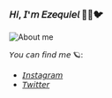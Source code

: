 ### 𝘏𝘪, 𝘐'𝘮 𝘌𝘻𝘦𝘲𝘶𝘪𝘦𝘭 🎴🎴🐦

![About me](https://user-images.githubusercontent.com/62077267/139132157-a75a47d0-d6eb-4bae-9345-f1bc6618a568.gif)

𝘠𝘰𝘶 𝘤𝘢𝘯 𝘧𝘪𝘯𝘥 𝘮𝘦 🪐:
- [𝘐𝘯𝘴𝘵𝘢𝘨𝘳𝘢𝘮](https://www.instagram.com/ezeterann/)
- [𝘛𝘸𝘪𝘵𝘵𝘦𝘳](https://twitter.com/Viltrumitax)

